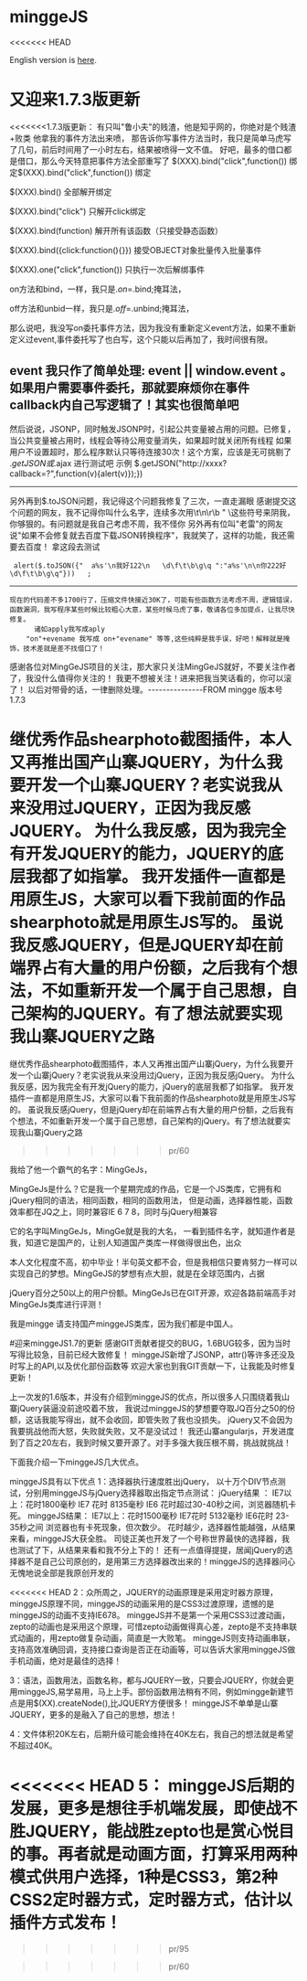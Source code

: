 # minggeJS
<<<<<<< HEAD


 English version is [here](README_en.md).

# 又迎来1.7.3版更新
<<<<<<<1.7.3版更新：
有只叫"鲁小夫"的贱渣，他是知乎网的，你绝对是个贱渣+败类
他拿我的事件方法出来喷， 那告诉你写事件方法当时，我只是简单马虎写了几句，前后时间用了一小时左右，结果被喷得一文不值。
好吧，最多的借口都是借口，那么今天特意把事件方法全部重写了
$(XXX).bind("click",function())        绑定$(XXX).bind("click",function()) 绑定
 
$(XXX).bind()                          全部解开绑定

$(XXX).bind("click")                   只解开click绑定

$(XXX).bind(function)                  解开所有该函数（只接受静态函数） 

$(XXX).bind({click:function(){}})      接受OBJECT对象批量传入批量事件
 
$(XXX).one("click",function())        只执行一次后解绑事件

on方法和bind，一样，我只是$.on=$.bind;掩耳法，

off方法和unbid一样，我只是$.off=$.unbind;掩耳法，
 
那么说吧，我没写on委托事件方法，因为我没有重新定义event方法，如果不重新定义过event,事件委托写了也白写，这个只能以后再加了，我时间很有限。

event 我只作了简单处理: event || window.event 。如果用户需要事件委托，那就要麻烦你在事件callback内自己写逻辑了！其实也很简单吧
-------------------------------------------------------------------------------------------------------------------------


然后说说，JSONP，同时触发JSONP时，引起公共变量被占用的问题。已修复， 
当公共变量被占用时，线程会等待公用变量消失，如果超时就关闭所有线程
如果用户不设置超时，那么程序默认只等待连接30次！这个方案，应该是无可挑剔了
$.getJSON 或$.ajax 进行测试吧      示例     $.getJSON("http://xxxx?callback=?",function(v){alert(v)});})

---------------------------------------------------------------------------------------------------
另外再到$.toJSON问题，我记得这个问题我修复了三次，一直走漏眼
感谢提交这个问题的网友，我不记得你叫什么名字，连续多次用\t\n\r\b " \这些符号来阴我，你够狠的。有问题就是我自己考虑不周，我不怪你
另外再有位叫"老雷"的网友说"如果不会修复就去百度下载JSON转换程序"，我就笑了，这样的功能，我还需要去百度！
拿这段去测试

     alert($.toJSON({"  a%s'\n我好122\n   \d\f\t\b\g\q ":"a%s'\n\n你222好\d\f\t\b\g\q"}))	;
--------------------------------------------------------------------------------------------------
        
    现在的代码差不多1700行了，压缩文件快接近30K了，可能有些函数方法考虑不周，逻辑错误，函数漏洞，我写程序某些时候比较粗心大意，某些时候马虎了事，敬请各位多加提点，让我尽快修复。
          诸如apply我写成aply
        "on"+evename 我写成 on+"evename" 等等,这些纯粹是我手误，好吧！解释就是掩饰，技术差就是差不找借口了！
   感谢各位对MingGeJS项目的关注，那大家只关注MingGeJS就好，不要关注作者了，我没什么值得你关注的！ 我更不想被关注！进来把我当笑话看的，你可以滚了！
        以后对带骨的话，一律删除处理。---------------FROM mingge   版本号1.7.3
        
        
        


继优秀作品shearphoto截图插件，本人又再推出国产山寨JQUERY，为什么我要开发一个山寨JQUERY？老实说我从来没用过JQUERY，正因为我反感JQUERY。
为什么我反感，因为我完全有开发JQUERY的能力，JQUERY的底层我都了如指掌。
我开发插件一直都是用原生JS，大家可以看下我前面的作品shearphoto就是用原生JS写的。  虽说我反感JQUERY，但是JQUERY却在前端界占有大量的用户份额，之后我有个想法，不如重新开发一个属于自己思想，自己架构的JQUERY。有了想法就要实现我山寨JQUERY之路
=======
继优秀作品shearphoto截图插件，本人又再推出国产山寨jQuery，为什么我要开发一个山寨jQuery？老实说我从来没用过jQuery，正因为我反感jQuery。
为什么我反感，因为我完全有开发jQuery的能力，jQuery的底层我都了如指掌。
我开发插件一直都是用原生JS，大家可以看下我前面的作品shearphoto就是用原生JS写的。  虽说我反感jQuery，但是jQuery却在前端界占有大量的用户份额，之后我有个想法，不如重新开发一个属于自己思想，自己架构的jQuery。有了想法就要实现我山寨jQuery之路
>>>>>>> pr/60

我给了他一个霸气的名字：MingGeJs，  

MingGeJs是什么？它是我一个星期完成的作品，它是一个JS类库，它拥有和jQuery相同的语法，相同函数，相同的函数用法， 但是动画，选择器性能，函数
效率都在JQ之上，同时兼容IE 6 7 8，同时与jQuery相兼容

它的名字叫MingGeJs，MingGe就是我的大名， 一看到插件名字，就知道作者是我，知道它是国产的，让别人知道国产类库一样做得很出色，出众

本人文化程度不高，初中毕业！半句英文都不会，但是我相信只要肯努力一样可以实现自己的梦想。MingGeJS的梦想有点大胆，就是在全球范围内，占据

jQuery百分之50以上的用户份额。MingGeJs已在GIT开源，欢迎各路前端高手对MingGeJs类库进行评测！  

我是mingge    请支持国产minggeJS类库，因为我们都是中国人。    

#迎来minggeJS1.7的更新
感谢GIT贡献者提交的BUG，1.6BUG较多，因为当时写得比较急，目前已经大致修复！
minggeJS新增了JSONP，attr()等许多还没及时写上的API,以及优化部份函数等
欢迎大家也到我GIT贡献一下，让我能及时修复更新！

上一次发的1.6版本，并没有介绍到minggeJS的优点，所以很多人只围绕着我山寨jQuery装逼没前途咬着不放，
我说过minggeJS的梦想要夺取JQ百分之50的份额，这话我能写得出，就不会收回，即管失败了我也没损失。 jQuery又不会因为我要挑战他而大怒，失败就失败，又不是没试过！
我还山寨angularjs，开发进度到了百之20左右，我到时候又要开源了。对手多强大我压根不屑，挑战就挑战！

下面我介绍一下minggeJS几大优点。

minggeJS具有以下优点
1：选择器执行速度胜出jQuery，
   以十万个DIV节点测试，分别用minggeJS与jQuery选择器取出指定节点测试：
 jQuery结果 ：     IE7以上：花时1800毫秒   IE7 花时   8135毫秒     IE6   花时超过30-40秒之间，浏览器随机卡死。
 minggeJS结果：    IE7以上：花时1500毫秒   IE7花时    5132毫秒      IE6花时 23-35秒之间   浏览器也有卡死现象，但次数少。
  花时越少，选择器性能越强，从结果来看，minggeJS大获全胜。    司徒正美也开发了一个号称世界最快的选择器，我也测试了下，从结果来看和我不分上下的！
  还有一点值得提提，居闻jQuery的选择器不是自己公司原创的，是用第三方选择器改出来的！minggeJS的选择器问心无愧地说全部是我原创开发的   

<<<<<<< HEAD
2：众所周之，JQUERY的动画原理是采用定时器方原理，minggeJS原理不同，minggeJS的动画采用的是CSS3过渡原理，遗憾的是minggeJS的动画不支持IE678。
   minggeJS并不是第一个采用CSS3过渡动画，zepto的动画也是采用这个原理，可惜zepto动画做得真心差，zepto是不支持串联式动画的，用zepto做复杂动画，简直是一大败笔。   minggeJS则支持动画串联，支持高效准确回调，支持接口查询是否正在动画等，可以告诉大家用minggeJS做手机动画，绝对是最佳的选择！      


3：语法，函数用法，函数名称，都与JQUERY一致，只要会JQUERY，你就会更用minggeJS,易学易用，马上上手。部份函数用法稍有不同，例如mingge新建节点是用$(XX).createNode(),比JQUERY方便很多！
  minggeJS不单单是山寨JQUERY，更多的是融入了自己的思想，想法！

4：文件体积20K左右，后期升级可能会维持在40K左右，我自己的想法就是希望不超过40K。

<<<<<<< HEAD
5： minggeJS后期的发展，更多是想往手机端发展，即使战不胜JQUERY，能战胜zepto也是赏心悦目的事。再者就是动画方面，打算采用两种模式供用户选择，1种是CSS3，第2种CSS2定时器方式，定时器方式，估计以插件方式发布！
=======
>>>>>>> pr/95
 
>>>>>>> pr/60
